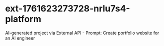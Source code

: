 # ext-1761623273728-nrlu7s4-platform
AI-generated project via External API - Prompt: Create portfolio website for an AI engineer
